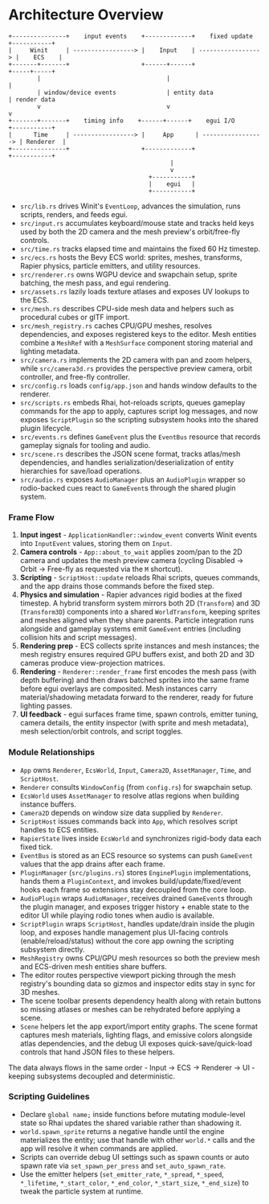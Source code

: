 # Architecture Overview

```
+---------------+    input events    +-------------+    fixed update    +-----------+
|     Winit     | -----------------> |    Input    | -----------------> |    ECS    |
+-------+-------+                    +------+------+                    +-----+-----+
        |                                   |                                |
        | window/device events              | entity data                    | render data
        v                                   v                                v
+-------+-------+    timing info    +------+------+    egui I/O         +-----------+
|      Time     | -----------------> |     App      | -----------------> | Renderer  |
+---------------+                    +-------------+                    +-----------+
                                             |
                                             v
                                       +-----------+
                                       |    egui   |
                                       +-----------+
```

- `src/lib.rs` drives Winit's `EventLoop`, advances the simulation, runs scripts, renders, and feeds egui.
- `src/input.rs` accumulates keyboard/mouse state and tracks held keys used by both the 2D camera and the mesh preview's orbit/free-fly controls.
- `src/time.rs` tracks elapsed time and maintains the fixed 60 Hz timestep.
- `src/ecs.rs` hosts the Bevy ECS world: sprites, meshes, transforms, Rapier physics, particle emitters, and utility resources.
- `src/renderer.rs` owns WGPU device and swapchain setup, sprite batching, the mesh pass, and egui rendering.
- `src/assets.rs` lazily loads texture atlases and exposes UV lookups to the ECS.
- `src/mesh.rs` describes CPU-side mesh data and helpers such as procedural cubes or glTF import.
- `src/mesh_registry.rs` caches CPU/GPU meshes, resolves dependencies, and exposes registered keys to the editor. Mesh entities combine a `MeshRef` with a `MeshSurface` component storing material and lighting metadata.
- `src/camera.rs` implements the 2D camera with pan and zoom helpers, while `src/camera3d.rs` provides the perspective preview camera, orbit controller, and free-fly controller.
- `src/config.rs` loads `config/app.json` and hands window defaults to the renderer.
- `src/scripts.rs` embeds Rhai, hot-reloads scripts, queues gameplay commands for the app to apply, captures script log messages, and now exposes `ScriptPlugin` so the scripting subsystem hooks into the shared plugin lifecycle.
- `src/events.rs` defines `GameEvent` plus the `EventBus` resource that records gameplay signals for tooling and audio.
- `src/scene.rs` describes the JSON scene format, tracks atlas/mesh dependencies, and handles serialization/deserialization of entity hierarchies for save/load operations.
- `src/audio.rs` exposes `AudioManager` plus an `AudioPlugin` wrapper so rodio-backed cues react to `GameEvent`s through the shared plugin system.

### Frame Flow
1. **Input ingest** - `ApplicationHandler::window_event` converts Winit events into `InputEvent` values, storing them on `Input`.
2. **Camera controls** - `App::about_to_wait` applies zoom/pan to the 2D camera and updates the mesh preview camera (cycling Disabled -> Orbit -> Free-fly as requested via the `M` shortcut).
3. **Scripting** - `ScriptHost::update` reloads Rhai scripts, queues commands, and the app drains those commands before the fixed step.
4. **Physics and simulation** - Rapier advances rigid bodies at the fixed timestep. A hybrid transform system mirrors both 2D (`Transform`) and 3D (`Transform3D`) components into a shared `WorldTransform`, keeping sprites and meshes aligned when they share parents. Particle integration runs alongside and gameplay systems emit `GameEvent` entries (including collision hits and script messages).
5. **Rendering prep** - ECS collects sprite instances and mesh instances; the mesh registry ensures required GPU buffers exist, and both 2D and 3D cameras produce view-projection matrices.
6. **Rendering** - `Renderer::render_frame` first encodes the mesh pass (with depth buffering) and then draws batched sprites into the same frame before egui overlays are composited. Mesh instances carry material/shadowing metadata forward to the renderer, ready for future lighting passes.
7. **UI feedback** - egui surfaces frame time, spawn controls, emitter tuning, camera details, the entity inspector (with sprite and mesh metadata), mesh selection/orbit controls, and script toggles.

### Module Relationships
- `App` owns `Renderer`, `EcsWorld`, `Input`, `Camera2D`, `AssetManager`, `Time`, and `ScriptHost`.
- `Renderer` consults `WindowConfig` (from `config.rs`) for swapchain setup.
- `EcsWorld` uses `AssetManager` to resolve atlas regions when building instance buffers.
- `Camera2D` depends on window size data supplied by `Renderer`.
- `ScriptHost` issues commands back into `App`, which resolves script handles to ECS entities.
- `RapierState` lives inside `EcsWorld` and synchronizes rigid-body data each fixed tick.
- `EventBus` is stored as an ECS resource so systems can push `GameEvent` values that the app drains after each frame.
- `PluginManager` (`src/plugins.rs`) stores `EnginePlugin` implementations, hands them a `PluginContext`, and invokes build/update/fixed/event hooks each frame so extensions stay decoupled from the core loop.
- `AudioPlugin` wraps `AudioManager`, receives drained `GameEvent`s through the plugin manager, and exposes trigger history + enable state to the editor UI while playing rodio tones when audio is available.
- `ScriptPlugin` wraps `ScriptHost`, handles update/drain inside the plugin loop, and exposes handle management plus UI-facing controls (enable/reload/status) without the core app owning the scripting subsystem directly.
- `MeshRegistry` owns CPU/GPU mesh resources so both the preview mesh and ECS-driven mesh entities share buffers.
- The editor routes perspective viewport picking through the mesh registry's bounding data so gizmos and inspector edits stay in sync for 3D meshes.
- The scene toolbar presents dependency health along with retain buttons so missing atlases or meshes can be rehydrated before applying a scene.
- `Scene` helpers let the app export/import entity graphs. The scene format captures mesh materials, lighting flags, and emissive colors alongside atlas dependencies, and the debug UI exposes quick-save/quick-load controls that hand JSON files to these helpers.

The data always flows in the same order - Input -> ECS -> Renderer -> UI - keeping subsystems decoupled and deterministic.

### Scripting Guidelines
- Declare `global name;` inside functions before mutating module-level state so Rhai updates the shared variable rather than shadowing it.
- `world.spawn_sprite` returns a negative handle until the engine materializes the entity; use that handle with other `world.*` calls and the app will resolve it when commands are applied.
- Scripts can override debug UI settings such as spawn counts or auto spawn rate via `set_spawn_per_press` and `set_auto_spawn_rate`.
- Use the emitter helpers (`set_emitter_rate`, `*_spread`, `*_speed`, `*_lifetime`, `*_start_color`, `*_end_color`, `*_start_size`, `*_end_size`) to tweak the particle system at runtime.


